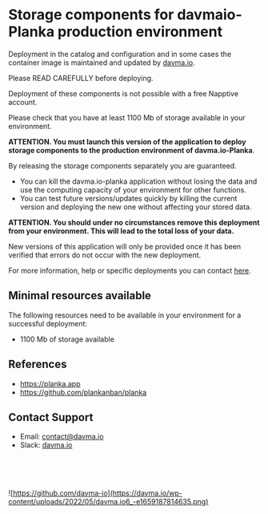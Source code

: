 # Storage components for davmaio-Planka production environment

Deployment in the catalog and configuration and in some cases the container image is maintained and updated by [davma.io](mailto:contact@davma.io).

Please READ CAREFULLY before deploying.

Deployment of these components is not possible with a free Napptive account.

Please check that you have at least 1100 Mb of storage available in your environment.

__ATTENTION. You must launch this version of the application to deploy storage components to the production environment of davma.io-Planka__.

By releasing the storage components separately you are guaranteed.
- You can kill the davma.io-planka application without losing the data and use the computing capacity of your environment for other functions.
- You can test future versions/updates quickly by killing the current version and deploying the new one without affecting your stored data.

__ATTENTION. You should under no circumstances remove this deployment from your environment. This will lead to the total loss of your data.__

New versions of this application will only be provided once it has been verified that errors do not occur with the new deployment.

For more information, help or specific deployments you can contact [here](mailto:contact@davma.io).

<!-- [![Update Planka in to Napptive Playground](https://github.com/davma-io-templates/napptive-template/actions/workflows/wikijs-actions.yml/badge.svg)](https://github.com/davma-io-templates/napptive-template/actions/workflows/wikijs-actions.yml) -->

## Minimal resources available
The following resources need to be available in your environment for a successful deployment:
- 1100 Mb of storage available

## References
* https://planka.app
* https://github.com/plankanban/planka

## Contact Support

- Email: [contact@davma.io](mailto:contact@davma.io)
- Slack: [davma.io](https://join.slack.com/t/davmaioespacio/shared_invite/zt-1ad2hnzn6-DdMBvCaOPozfVAHhzvlSVQ)

</br>
</br>
</br>

![https://github.com/davma-io](https://davma.io/wp-content/uploads/2022/05/davma.io6_-e1659187814635.png)
</br>
</br>
</br>